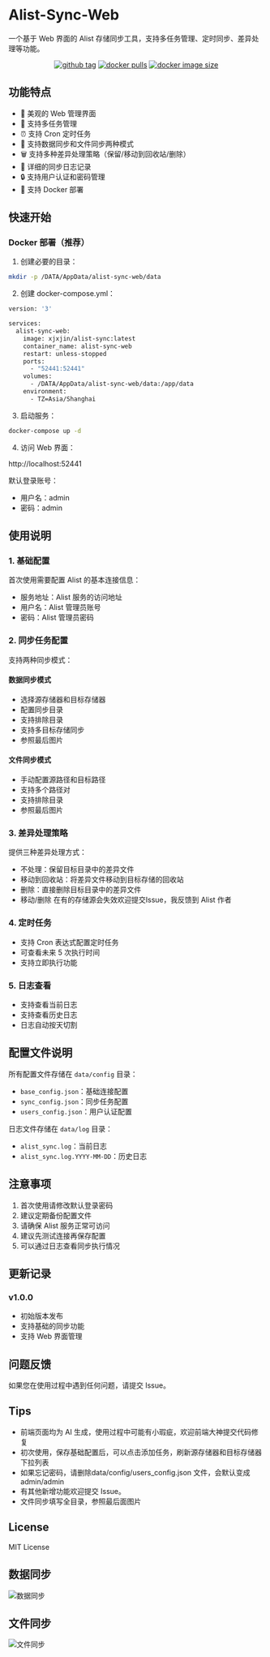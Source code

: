 # Alist-Sync-Web

一个基于 Web 界面的 Alist 存储同步工具，支持多任务管理、定时同步、差异处理等功能。


<div align="center">
  
[![github tag][gitHub-tag-image]][github-url] [![docker pulls][docker-pulls-image]][docker-url] [![docker image size][docker-image-size-image]][docker-url]

[gitHub-tag-image]: https://img.shields.io/github/v/tag/xjxjin/alist-sync
[docker-pulls-image]: https://img.shields.io/docker/pulls/xjxjin/alist-sync
[docker-image-size-image]: https://img.shields.io/docker/image-size/xjxjin/alist-sync
[github-url]: https://github.com/xjxjin/alist-sync
[docker-url]: https://hub.docker.com/r/xjxjin/alist-sync
</div>



## 功能特点

- 📱 美观的 Web 管理界面
- 🔄 支持多任务管理
- ⏰ 支持 Cron 定时任务
- 📂 支持数据同步和文件同步两种模式
- 🗑️ 支持多种差异处理策略（保留/移动到回收站/删除）
- 📝 详细的同步日志记录
- 🔒 支持用户认证和密码管理
- 🐳 支持 Docker 部署




## 快速开始

### Docker 部署（推荐）

1. 创建必要的目录：

```bash
mkdir -p /DATA/AppData/alist-sync-web/data 
```

2. 创建 docker-compose.yml：

```bash
version: '3'

services:
  alist-sync-web:
    image: xjxjin/alist-sync:latest
    container_name: alist-sync-web
    restart: unless-stopped
    ports:
      - "52441:52441"
    volumes:
      - /DATA/AppData/alist-sync-web/data:/app/data
    environment:
      - TZ=Asia/Shanghai 
```

3. 启动服务：

```bash
docker-compose up -d
```

4. 访问 Web 界面：

http://localhost:52441

默认登录账号：
- 用户名：admin
- 密码：admin

## 使用说明

### 1. 基础配置

首次使用需要配置 Alist 的基本连接信息：
- 服务地址：Alist 服务的访问地址
- 用户名：Alist 管理员账号
- 密码：Alist 管理员密码

### 2. 同步任务配置

支持两种同步模式：

#### 数据同步模式
- 选择源存储器和目标存储器
- 配置同步目录
- 支持排除目录
- 支持多目标存储同步
- 参照最后图片

#### 文件同步模式
- 手动配置源路径和目标路径
- 支持多个路径对
- 支持排除目录
- 参照最后图片

### 3. 差异处理策略

提供三种差异处理方式：
- 不处理：保留目标目录中的差异文件
- 移动到回收站：将差异文件移动到目标存储的回收站
- 删除：直接删除目标目录中的差异文件
- 移动/删除 在有的存储源会失效欢迎提交Issue，我反馈到 Alist 作者

### 4. 定时任务

- 支持 Cron 表达式配置定时任务
- 可查看未来 5 次执行时间
- 支持立即执行功能

### 5. 日志查看

- 支持查看当前日志
- 支持查看历史日志
- 日志自动按天切割

## 配置文件说明

所有配置文件存储在 `data/config` 目录：
- `base_config.json`：基础连接配置
- `sync_config.json`：同步任务配置
- `users_config.json`：用户认证配置

日志文件存储在 `data/log` 目录：
- `alist_sync.log`：当前日志
- `alist_sync.log.YYYY-MM-DD`：历史日志

## 注意事项

1. 首次使用请修改默认登录密码
2. 建议定期备份配置文件
3. 请确保 Alist 服务正常可访问
4. 建议先测试连接再保存配置
5. 可以通过日志查看同步执行情况

## 更新记录

### v1.0.0
- 初始版本发布
- 支持基础的同步功能
- 支持 Web 界面管理

## 问题反馈

如果您在使用过程中遇到任何问题，请提交 Issue。

## Tips
- 前端页面均为 AI 生成，使用过程中可能有小瑕疵，欢迎前端大神提交代码修复
- 初次使用，保存基础配置后，可以点击添加任务，刷新源存储器和目标存储器下拉列表
- 如果忘记密码，请删除data/config/users_config.json 文件，会默认变成 admin/admin
- 有其他新增功能欢迎提交 Issue。
- 文件同步填写全目录，参照最后面图片
## License

MIT License

## 数据同步
![数据同步](https://raw.githubusercontent.com/xjxjin/alist-sync/main/static/images/数据同步.png)

## 文件同步
![文件同步](https://raw.githubusercontent.com/xjxjin/alist-sync/main/static/images/文件同步.png)




